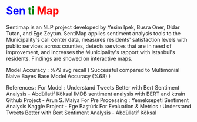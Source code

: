 # <font color='blue'>Sen</font> <font color='green'>ti</font> <font color='red'>Map</font> 

Sentimap is an NLP project developed by Yesim Ipek, Busra Oner, Didar Tutan, and Ege Zeytun.
SentiMap applies sentiment analysis tools to the Municipality's call center data, measures residents' satisfaction levels with public services across counties, detects services that are in need of improvement, and increases the Municipality's rapport with Istanbul's residents. Findings are showed on interactive maps.

Model Accuracy : %79 avg recall ( Successful compared to Multimonial Naive Bayes Base Model Accuracy (%68) )

References :
For Model : Understand Tweets Better with Bert Sentiment Analysis - Abdüllatif Köksal IMDB sentiment analysis with BERT and ktrain Github Project - Arun S. Maiya
For Pre Processing : Yemeksepeti Sentiment Analysis Kaggle Project - Ege Baştürk
For Evaluation & Metrics : Understand Tweets Better with Bert Sentiment Analysis - Abdüllatif Köksal


